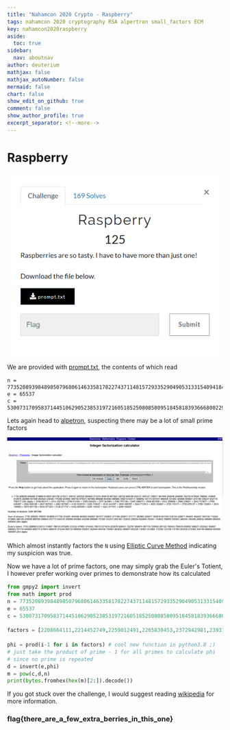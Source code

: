 ```yaml
---
title: "Nahamcon 2020 Crypto - Raspberry"
tags: nahamcon 2020 cryptography RSA alpertron small_factors ECM 
key: nahamcon2020raspberry
aside:
  toc: true
sidebar:
  nav: aboutnav
author: deuterium
mathjax: false
mathjax_autoNumber: false
mermaid: false
chart: false
show_edit_on_github: true
comment: false
show_author_profile: true
excerpt_separator: <!--more-->
---
```


# Raspberry

![](Capture.PNG)

We are provided with [prompt.txt](prompt.txt), the contents of which read
```
n = 7735208939848985079680614633581782274371148157293352904905313315409418467322726702848189532721490121708517697848255948254656192793679424796954743649810878292688507385952920229483776389922650388739975072587660866986603080986980359219525111589659191172937047869008331982383695605801970189336227832715706317
e = 65537
c = 5300731709583714451062905238531972160518525080858095184581839366680022995297863013911612079520115435945472004626222058696229239285358638047675780769773922795279074074633888720787195549544835291528116093909456225670152733191556650639553906195856979794273349598903501654956482056938935258794217285615471681
```

Lets again head to [alpetron](https://www.alpertron.com.ar/ECM.HTM), suspecting there may be a lot of small prime factors

![](alpetron.PNG)

Which almost instantly factors the `N` using [Elliptic Curve Method](https://en.wikipedia.org/wiki/Lenstra_elliptic-curve_factorization) indicating my suspicion was true.

Now we have a lot of prime factors, one may simply grab the Euler's Totient, I however prefer working over primes to demonstrate how its calculated

```python
from gmpy2 import invert
from math import prod
n = 7735208939848985079680614633581782274371148157293352904905313315409418467322726702848189532721490121708517697848255948254656192793679424796954743649810878292688507385952920229483776389922650388739975072587660866986603080986980359219525111589659191172937047869008331982383695605801970189336227832715706317
e = 65537
c = 5300731709583714451062905238531972160518525080858095184581839366680022995297863013911612079520115435945472004626222058696229239285358638047675780769773922795279074074633888720787195549544835291528116093909456225670152733191556650639553906195856979794273349598903501654956482056938935258794217285615471681

factors = [2208664111,2214452749,2259012491,2265830453,2372942981,2393757139,2465499073,2508863309,2543358889,2589229021,2642723827,2758626487,2850808189,2947867051,2982067987,3130932919,3290718047,3510442297,3600488797,3644712913,3650456981,3726115171,3750978137,3789130951,3810149963,3979951739,4033877203,4128271747,4162800959,4205130337,4221911101,4268160257]

phi = prod(i-1 for i in factors) # cool new function in python3.8 ;)
# just take the product of prime - 1 for all primes to calculate phi
# since no prime is repeated
d = invert(e,phi)
m = pow(c,d,n)
print(bytes.fromhex(hex(m)[2:]).decode())
```

If you got stuck over the challenge, I would suggest reading [wikipedia](https://en.wikipedia.org/wiki/Euler%27s_totient_function) for more information.  
### flag{there_are_a_few_extra_berries_in_this_one}
